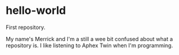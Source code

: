 # hello-world

First repository. 

My name's Merrick and I'm a still a wee bit confused about what a repository is.  I like listening to Aphex Twin when I'm programming.

